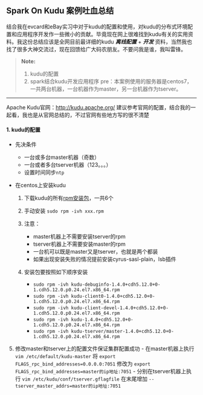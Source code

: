 Spark On Kudu 案例吐血总结
-------------

结合我在evcard和eBay实习中对于kudu的配置和使用，对kudu的分布式环境配置和应用程序开发作一些微小的贡献。毕竟现在网上很难找到kudu有关的实用资料。我这份总结应该是全网目前最详细的kudu ***离线配置*** + ***开发*** 资料，当然我也找了很多大神交流过，现在回馈给广大码农朋友。不要问我是谁，我叫雷锋。



> **Note:**
>  1. kudu的配置
>  2. spark结合kudu开发应用程序
>  pre：本案例使用的服务器是centos7，一共两台机器，一台机器作为master，另一台机器作为tserver。


----------

Apache Kudu官网：http://kudu.apache.org/ 建议参考官网的配置，结合我的一起看，我也是从官网总结的，不过官网有些地方写的很不清楚

#### <i class="icon-file"></i> 1. kudu的配置

 - 先决条件
	 - 一台或多台master机器（奇数）
	 - 一台或者多台tserver机器（123。。。）
	 - 设置时间同步`ntp`




 - 在centos上安装kudu
	1. 下载kudu的所有[rpm安装包](http://archive.cloudera.com/kudu/redhat/7/x86_64/kudu/5/RPMS/x86_64/)，一共6个  
	2. 手动安装 `sudo rpm -ivh xxx.rpm`
	3. 注意：
		 - master机器上不需要安装tserver的rpm
		 - tserver机器上不需要安装master的rpm
		 - 一台机可以既是master又是tserver，也就是两个都装
		 - 如果出现安装失败的情况提前安装cyrus-sasl-plain，lsb插件
 
	4. 安装包要按照如下顺序安装
  
       - `sudo rpm -ivh kudu-debuginfo-1.4.0+cdh5.12.0+0-1.cdh5.12.0.p0.24.el7.x86_64.rpm`
       - `sudo rpm -ivh kudu-client0-1.4.0+cdh5.12.0+0-1.cdh5.12.0.p0.24.el7.x86_64.rpm`
       - `sudo rpm -ivh kudu-client-devel-1.4.0+cdh5.12.0+0-1.cdh5.12.0.p0.24.el7.x86_64.rpm`
       - `sudo rpm -ivh kudu-1.4.0+cdh5.12.0+0-1.cdh5.12.0.p0.24.el7.x86_64.rpm` 
       - `sudo rpm -ivh kudu-tserver/master-1.4.0+cdh5.12.0+0-1.cdh5.12.0.p0.24.el7.x86_64.rpm`
  5. 修改master和tserver上的配置文件保证集群配置成功
    - 在master机器上执行 `vim /etc/default/kudu-master` 
    将 
    `export FLAGS_rpc_bind_addresses=0.0.0.0:7051` 
    修改为 
    `export FLAGS_rpc_bind_addresses=master的ip地址:7051`
	- 分别在tserver机器上执行 
	 `vim /etc/kudu/conf/tserver.gflagfile` 
	 在末尾增加 
	 `--tserver_master_addrs=master的ip地址:7051`
